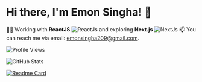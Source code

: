 # Hi there, I'm Emon Singha! 👋

👨‍💻 Working with **ReactJS** ![ReactJs](https://img.icons8.com/color/16/000000/react-native.png) and exploring **Next.js** ![NextJs](https://img.icons8.com/color/16/000000/nextjs.png)
📫 You can reach me via email: [emonsingha209@gmail.com](mailto:emonsingha209@gmail.com).

![Profile Views](https://komarev.com/ghpvc/?username=emonsingha209&color=grey&style=for-the-badge)

![GitHub Stats](https://github-readme-stats.vercel.app/api?username=emonsingha209&show_icons=true&theme=radical)

[![Readme Card](https://github-readme-stats.vercel.app/api/pin/?username=AdibAhmed317&repo=RoadSaints-ReactJS&theme=dark)](https://github.com/AdibAhmed317/RoadSaints-ReactJS)
